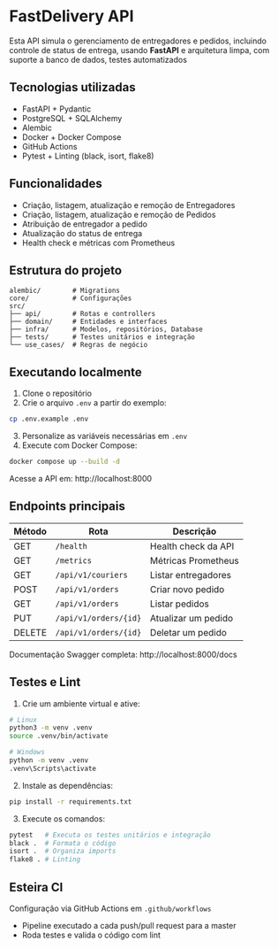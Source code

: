 # FastDelivery API

Esta API simula o gerenciamento de entregadores e pedidos, incluindo controle de status de entrega, usando **FastAPI** e arquitetura limpa, com suporte a banco de dados, testes automatizados

## Tecnologias utilizadas

- FastAPI + Pydantic
- PostgreSQL + SQLAlchemy
- Alembic
- Docker + Docker Compose
- GitHub Actions
- Pytest + Linting (black, isort, flake8)

## Funcionalidades
- Criação, listagem, atualização e remoção de Entregadores
- Criação, listagem, atualização e remoção de Pedidos
- Atribuição de entregador a pedido
- Atualização do status de entrega
- Health check e métricas com Prometheus

## Estrutura do projeto
```
alembic/        # Migrations
core/           # Configurações
src/
├── api/        # Rotas e controllers
├── domain/     # Entidades e interfaces
├── infra/      # Modelos, repositórios, Database
├── tests/      # Testes unitários e integração
└── use_cases/  # Regras de negócio
```

## Executando localmente

1. Clone o repositório
2. Crie o arquivo `.env` a partir do exemplo:
```bash
cp .env.example .env
```
3. Personalize as variáveis necessárias em `.env`
4. Execute com Docker Compose:
```bash
docker compose up --build -d
```

Acesse a API em: http://localhost:8000

## Endpoints principais
| Método | Rota | Descrição |
|---|---|---|
| GET | `/health` | Health check da API |
| GET | `/metrics` | Métricas Prometheus |
| GET | `/api/v1/couriers` | Listar entregadores |
| POST | `/api/v1/orders` | Criar novo pedido |
| GET | `/api/v1/orders` | Listar pedidos |
| PUT | `/api/v1/orders/{id}` | Atualizar um pedido |
| DELETE | `/api/v1/orders/{id}` | Deletar um pedido |

Documentação Swagger completa: http://localhost:8000/docs

## Testes e Lint
1. Crie um ambiente virtual e ative:
```bash
# Linux
python3 -m venv .venv
source .venv/bin/activate
```
```bash
# Windows
python -m venv .venv
.venv\Scripts\activate
```
2. Instale as dependências:
```bash
pip install -r requirements.txt
```
3. Execute os comandos:
```bash
pytest   # Executa os testes unitários e integração
black .  # Formata o código
isort .  # Organiza imports
flake8 . # Linting
```

## Esteira CI
Configuração via GitHub Actions em `.github/workflows`
- Pipeline executado a cada push/pull request para a master
- Roda testes e valida o código com lint